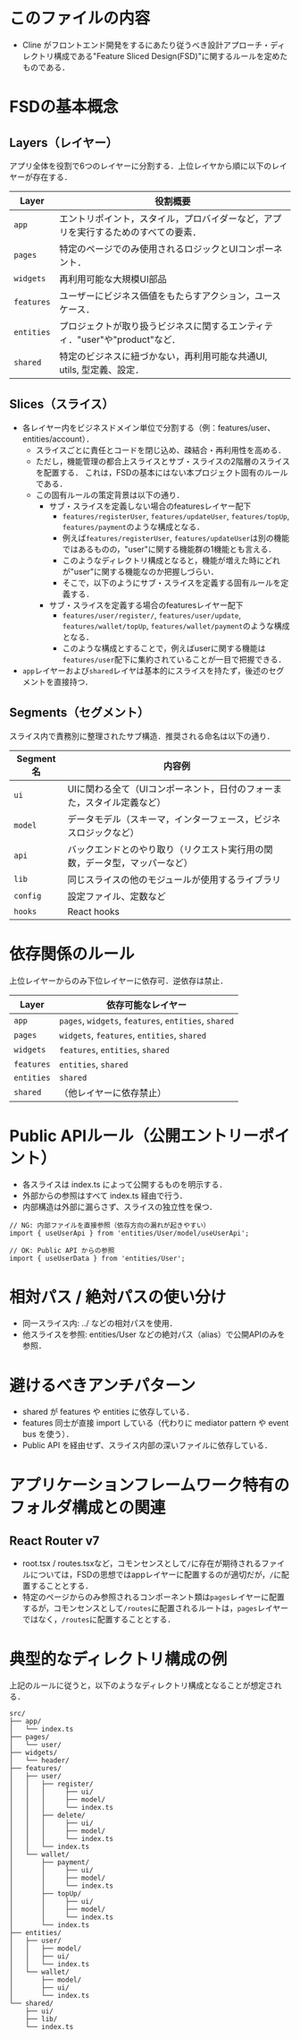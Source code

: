 # このファイルの内容

- Cline がフロントエンド開発をするにあたり従うべき設計アプローチ・ディレクトリ構成である"Feature Sliced Design(FSD)"に関するルールを定めたものである．

# FSDの基本概念

## Layers（レイヤー）

アプリ全体を役割で6つのレイヤーに分割する．上位レイヤから順に以下のレイヤーが存在する．

| Layer      | 役割概要                                                                    |
| ---------- | -------------------------------------------------------------------------- |
| `app`      | エントリポイント，スタイル，プロバイダーなど，アプリを実行するためのすべての要素． |
| `pages`    | 特定のページでのみ使用されるロジックとUIコンポーネント．                        |
| `widgets`  | 再利用可能な大規模UI部品                                                     |
| `features` | ユーザーにビジネス価値をもたらすアクション，ユースケース．                      |
| `entities` | プロジェクトが取り扱うビジネスに関するエンティティ．"user"や"product"など．     |
| `shared`   | 特定のビジネスに紐づかない，再利用可能な共通UI, utils, 型定義、設定．           |


## Slices（スライス）

- 各レイヤー内をビジネスドメイン単位で分割する（例：features/user、entities/account）．
  - スライスごとに責任とコードを閉じ込め、疎結合・再利用性を高める．
  - ただし，機能管理の都合上スライスとサブ・スライスの2階層のスライスを配置する．
    これは，FSDの基本にはない本プロジェクト固有のルールである．
  - この固有ルールの策定背景は以下の通り．
    - サブ・スライスを定義しない場合のfeaturesレイヤー配下
      - `features/registerUser`, `features/updateUser`, `features/topUp`, `features/payment`のような構成となる．
      - 例えば`features/registerUser`, `features/updateUser`は別の機能ではあるものの，"user"に関する機能群の1機能とも言える．
      - このようなディレクトリ構成となると，機能が増えた時にどれが"user"に関する機能なのか把握しづらい．
      - そこで，以下のようにサブ・スライスを定義する固有ルールを定義する．
    - サブ・スライスを定義する場合のfeaturesレイヤー配下
      - `features/user/register/`, `features/user/update`, `features/wallet/topUp`, `features/wallet/payment`のような構成となる．
      - このような構成とすることで，例えばuserに関する機能は`features/user`配下に集約されていることが一目で把握できる．
- `app`レイヤーおよび`shared`レイヤは基本的にスライスを持たず，後述のセグメントを直接持つ．

## Segments（セグメント）

スライス内で責務別に整理されたサブ構造．推奨される命名は以下の通り．

| Segment名 | 内容例                                                             |
| -------- | ------------------------------------------------------------------- |
| `ui`     | UIに関わる全て（UIコンポーネント，日付のフォーまた，スタイル定義など）    |
| `model`  | データモデル（スキーマ，インターフェース，ビジネスロジックなど）          |
| `api`    | バックエンドとのやり取り（リクエスト実行用の関数，データ型，マッパーなど） |
| `lib`    | 同じスライスの他のモジュールが使用するライブラリ                        |
| `config` | 設定ファイル、定数など                                               |
| `hooks`  | React hooks                                                        |

# 依存関係のルール

上位レイヤーからのみ下位レイヤーに依存可．逆依存は禁止．

| Layer      | 依存可能なレイヤー                                     |
| ---------- | ---------------------------------------------------- |
| `app`      | `pages`, `widgets`, `features`, `entities`, `shared` |
| `pages`    | `widgets`, `features`, `entities`, `shared`          |
| `widgets`  | `features`, `entities`, `shared`                     |
| `features` | `entities`, `shared`                                 |
| `entities` | `shared`                                             |
| `shared`   | （他レイヤーに依存禁止）                               |


# Public APIルール（公開エントリーポイント）

- 各スライスは index.ts によって公開するものを明示する．
- 外部からの参照はすべて index.ts 経由で行う．
- 内部構造は外部に漏らさず、スライスの独立性を保つ．

```
// NG: 内部ファイルを直接参照（依存方向の漏れが起きやすい）
import { useUserApi } from 'entities/User/model/useUserApi';

// OK: Public API からの参照
import { useUserData } from 'entities/User';
```

# 相対パス / 絶対パスの使い分け

- 同一スライス内: ../ などの相対パスを使用．
- 他スライスを参照: entities/User などの絶対パス（alias）で公開APIのみを参照．

# 避けるべきアンチパターン

- shared が features や entities に依存している．
- features 同士が直接 import している（代わりに mediator pattern や event bus を使う）．
- Public API を経由せず、スライス内部の深いファイルに依存している．

# アプリケーションフレームワーク特有のフォルダ構成との関連

## React Router v7

- root.tsx / routes.tsxなど，コモンセンスとして`/`に存在が期待されるファイルについては，FSDの思想ではappレイヤーに配置するのが適切だが，`/`に配置することとする．
- 特定のページからのみ参照されるコンポーネント類は`pages`レイヤーに配置するが，コモンセンスとして`/routes`に配置されるルートは，`pages`レイヤーではなく，`/routes`に配置することとする．

# 典型的なディレクトリ構成の例

上記のルールに従うと，以下のようなディレクトリ構成となることが想定される．

```
src/
├── app/
│   └── index.ts
├── pages/
│   └── user/
├── widgets/
│   └── header/
├── features/
│   ├── user/
│   │   ├── register/
│   │   │     ├── ui/
│   │   │     ├── model/
│   │   │     └── index.ts
│   │   ├── delete/
│   │   │     ├── ui/
│   │   │     ├── model/
│   │   │     └── index.ts
│   │   └── index.ts
│   └── wallet/
│       ├── payment/
│       │     ├── ui/
│       │     ├── model/
│       │     └── index.ts
│       ├── topUp/
│       │     ├── ui/
│       │     ├── model/
│       │     └── index.ts
│       └── index.ts
├── entities/
│   ├── user/
│   │   ├── model/
│   │   ├── ui/
│   │   └── index.ts
│   └── wallet/
│       ├── model/
│       ├── ui/
│       └── index.ts
└── shared/
    ├── ui/
    ├── lib/
    └── index.ts
```